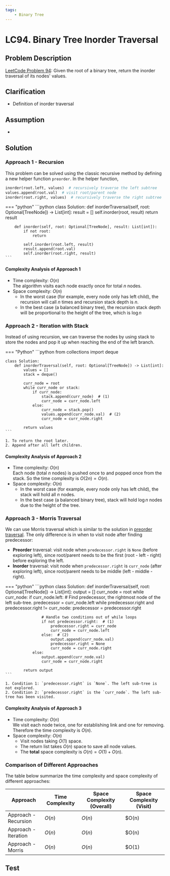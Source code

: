 ```yaml
---
tags:
    - Binary Tree
---
```


# LC94. Binary Tree Inorder Traversal

## Problem Description

[LeetCode Problem 94](https://leetcode.com/problems/binary-tree-inorder-traversal/):
Given the root of a binary tree, return the inorder traversal of its nodes' values.

## Clarification

- Definition of inorder traversal

## Assumption

-

## Solution

### Approach 1 - Recursion

This problem can be solved using the classic recursive method by defining a new helper function
`preorder`. In the helper function,

```python
inorder(root.left, values)  # recursively traverse the left subtree
values.append(root.val)  # visit root/parent node
inorder(root.right, values)  # recursively traverse the right subtree
```

=== "python"
    ```python
    class Solution:
        def inorderTraversal(self, root: Optional[TreeNode]) -> List[int]:
            result = []
            self.inorder(root, result)
            return result

        def inorder(self, root: Optional[TreeNode], result: List[int]):
            if not root:
                return

            self.inorder(root.left, result)
            result.append(root.val)
            self.inorder(root.right, result)
    ```

#### Complexity Analysis of Approach 1

- Time complexity: $O(n)$  
  The algorithm visits each node exactly once for total $n$ nodes.
- Space complexity: $O(n)$  
    - In the worst case (for example, every node only has left child), the recursion
    will call $n$ times and recursion stack depth is $n$.
    - In the best case (a balanced binary tree), the recursion stack depth will be
    proportional to the height of the tree, which is $\log n$

### Approach 2 - Iteration with Stack

Instead of using recursion, we can traverse the nodes by using stack to store the nodes
and pop it up when reaching the end of the left branch.

=== "Python"
    ```python
    from collections import deque

    class Solution:
        def inorderTraversal(self, root: Optional[TreeNode]) -> List[int]:
            values = []
            stack = deque()

            curr_node = root
            while curr_node or stack:
                if curr_node:
                    stack.append(curr_node)  # (1)
                    curr_node = curr_node.left
                else:
                    curr_node = stack.pop()
                    values.append(curr_node.val)  # (2)
                    curr_node = curr_node.right

            return values
    ```

    1. To return the root later.
    2. Append after all left children.

#### Complexity Analysis of Approach 2

- Time complexity: $O(n)$  
  Each node (total $n$ nodes) is pushed once to and popped once from the stack. So the
  time complexity is $O(2n) = O(n)$.
- Space complexity: $O(n)$  
    - In the worst case (for example, every node only has left child), the stack will
    hold all $n$ nodes.
    - In the best case (a balanced binary tree), stack will hold $\log n$ nodes due to
    the height of the tree.

### Approach 3 - Morris Traversal

We can use Morris traversal which is similar to the solution in
[preorder traversal](../lc0100-0199/lc0144-binary-tree-preorder-traversal.md#approach-3-morris-traversal).
The only difference is in when to visit node after finding predecessor:

- **Preorder** traversal: visit node when `predecessor.right` is `None` (before exploring
left), since root/parent needs to be the first (root - left - right) before exploring
the left.
- **Inorder** traversal: visit node when `predecessor.right` is `curr_node` (after exploring
left), since root/parent needs to be middle (left - middle - right).

=== "python"
    ```python
    class Solution:
        def inorderTraversal(self, root: Optional[TreeNode]) -> List[int]:
            output = []
            curr_node = root
            while curr_node:
                if curr_node.left:
                    # Find predecessor, the rightmost node of the left sub-tree.
                    predecessor = curr_node.left
                    while predecessor.right and predecessor.right != curr_node:
                        predecessor = predecessor.right

                    # Handle two conditions out of while loops
                    if not predecessor.right:  # (1)
                        predecessor.right = curr_node
                        curr_node = curr_node.left
                    else:  # (2)
                        output.append(curr_node.val)
                        predecessor.right = None
                        curr_node = curr_node.right
                else:
                    output.append(curr_node.val)
                    curr_node = curr_node.right

            return output
    ```

    1. Condition 1: `predecessor.right` is `None`. The left sub-tree is not explored.
    2. Condition 2: `predecessor.right` is the `curr_node`. The left sub-tree has been visited.

#### Complexity Analysis of Approach 3

- Time complexity: $O(n)$  
    We visit each node twice, one for establishing link and one for removing. Therefore
    the time complexity is $O(n)$.
- Space complexity: $O(n)$  
    - Visit nodes taking $O(1)$ space.
    - The return list takes $O(n)$ space to save all node values.
    - The **total** space complexity is $O(n) = O(1) + O(n)$.

### Comparison of Different Approaches

The table below summarize the time complexity and space complexity of different approaches:

Approach             | Time Complexity | Space Complexity (Overall) | Space Complexity (Visit)
---------------------|-----------------|----------------------------|-------------------------
Approach - Recursion | $O(n)$          | $O(n)$                     | $O(n)
Approach - Iteration | $O(n)$          | $O(n)$                     | $O(n)
Approach - Morris    | $O(n)$          | $O(n)$                     | $O(1)

## Test
